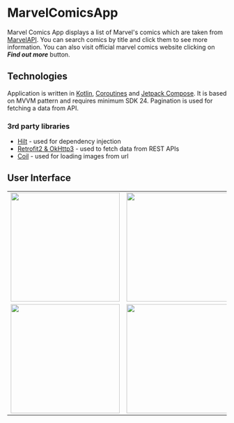 # MarvelComicsApp

Marvel Comics App displays a list of Marvel's comics which are taken from <a href="https://www.marvel.com/comics" target="_blank">MarvelAPI</a>. You can search comics by title and click them to see more information. 
You can also visit official marvel comics website clicking on <strong><em>Find out more</strong></em> button.

## Technologies

Application is written in <a href="https://kotlinlang.org/" target="_blank">Kotlin</a>, <a href="https://github.com/Kotlin/kotlinx.coroutines" target="_blank">Coroutines</a> and <a href="https://developer.android.com/jetpack/compose" target="_blank">Jetpack Compose</a>.
It is based on MVVM pattern and requires minimum SDK 24. Pagination is used for fetching a data from API.  

### 3rd party libraries
- <a href="https://dagger.dev/hilt/" target="_blank">Hilt</a> - used for dependency injection
- <a href="https://github.com/square/retrofit" target="_blank">Retrofit2 & OkHttp3</a> - used to fetch data from REST APIs
- <a href="https://coil-kt.github.io/coil/compose/" target="_blank">Coil</a> - used for loading images from url

## User Interface
<table align="center">
  <tr>
    <td><img src="https://user-images.githubusercontent.com/61842320/220430168-0b3ddd6d-f908-45e8-a92b-39bcf6bd4e61.png" width="250"></td>
    <td><img src="https://user-images.githubusercontent.com/61842320/220428856-98d7cc14-6235-42d4-b836-c369a682ee3b.png" width="250"></td>
    <td><img src="https://user-images.githubusercontent.com/61842320/220429035-93784c61-1f7d-4397-a871-2fd0b3e312f0.png" width="250"></td>
  </tr>
  <tr>
    <td><img src="https://user-images.githubusercontent.com/61842320/220428051-2a90d2ec-2be0-470e-bbb6-83b0281b2252.png" width="250"></td>
    <td><img src="https://user-images.githubusercontent.com/61842320/220429766-b5ba088e-c9a7-40fc-a04e-ed2865993e00.png" width="250"></td>
    <td><img src="https://user-images.githubusercontent.com/61842320/220429773-3f25dabf-1f4b-4c8d-8501-fde983833458.png" width="250"></td>
  </tr> 
</table>
